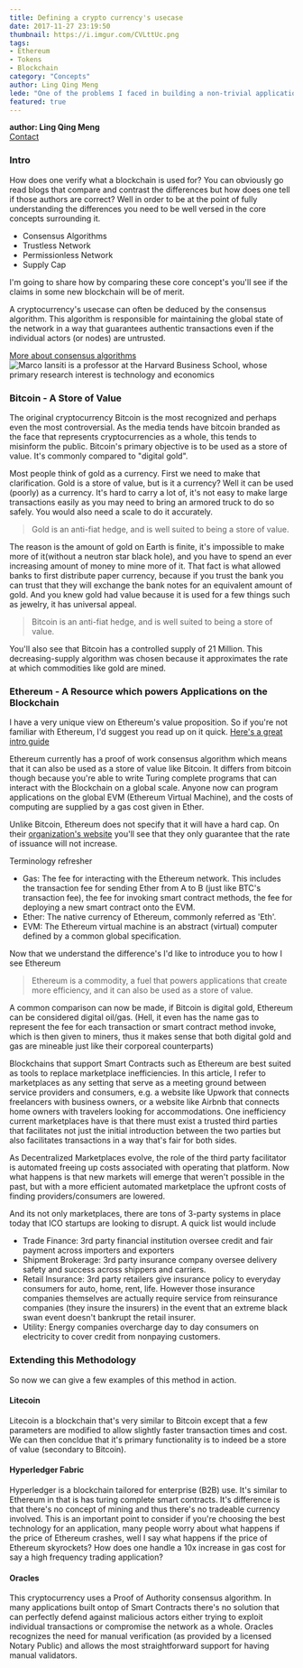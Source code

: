 ```yaml
---
title: Defining a crypto currency's usecase
date: 2017-11-27 23:19:50
thumbnail: https://i.imgur.com/CVLttUc.png
tags:
- Ethereum
- Tokens
- Blockchain
category: "Concepts"
author: Ling Qing Meng
lede: "One of the problems I faced in building a non-trivial application that consumed NAV Web Services was figuring out how to join fields from different tables."
featured: true
---
```


**author: Ling Qing Meng**  
[Contact](https://www.linkedin.com/in/ling-qing-meng-90a35552/)  

### Intro

How does one verify what a blockchain is used for? You can obviously go read blogs that compare and contrast the differences but how does one tell if those authors are correct? Well in order to be at the point of fully understanding the differences you need to be well versed in the core concepts surrounding it. 

- Consensus Algorithms
- Trustless Network
- Permissionless Network
- Supply Cap

I'm going to share how by comparing these core concept's you'll see if the claims in some new blockchain will be of merit. 

A cryptocurrency's usecase can often be deduced by the consensus algorithm. This algorithm is responsible for maintaining the global state of the network in a way that guarantees authentic transactions even if the individual actors (or nodes) are untrusted.  

[More about consensus algorithms](https://www.coindesk.com/short-guide-blockchain-consensus-protocols/)
![Marco Iansiti is a professor at the Harvard Business School, whose primary research interest is technology and economics](https://i.imgur.com/CVLttUc.png)


### Bitcoin - A Store of Value

The original cryptocurrency Bitcoin is the most recognized and perhaps even the most controversial. As the media tends have bitcoin branded as the face that represents cryptocurrencies as a whole, this tends to misinform the public. Bitcoin's primary objective is to be used as a store of value. It's commonly compared to "digital gold".  

Most people think of gold as a currency. First we need to make that clarification. Gold is a store of value, but is it a currency? Well it can be used (poorly) as a currency. It's hard to carry a lot of, it's not easy to make large transactions easily as you may need to bring an armored truck to do so safely. You would also need a scale to do it accurately. 

> Gold is an anti-fiat hedge, and is well suited to being a store of value. 

The reason is the amount of gold on Earth is finite, it's impossible to make more of it(without a neutron star black hole), and you have to spend an ever increasing amount of money to mine more of it. That fact is what allowed banks to first distribute paper currency, because if you trust the bank you can trust that they will exchange the bank notes for an equivalent amount of gold. And you knew gold had value because it is used for a few things such as jewelry, it has universal appeal. 

> Bitcoin is an anti-fiat hedge, and is well suited to being a store of value. 

You'll also see that Bitcoin has a controlled supply of 21 Million. This decreasing-supply algorithm was chosen because it approximates the rate at which commodities like gold are mined.

### Ethereum - A Resource which powers Applications on the Blockchain

I have a very unique view on Ethereum's value proposition. So if you're not familiar with Ethereum, I'd suggest you read up on it quick. [Here's a great intro guide](https://medium.com/@preethikasireddy/how-does-ethereum-work-anyway-22d1df506369)
<!--more-->
Ethereum currently has a proof of work consensus algorithm which means that it can also be used as a store of value like Bitcoin. It differs from bitcoin though because you're able to write Turing complete programs that can interact with the Blockchain on a global scale. Anyone now can program applications on the global EVM  (Ethereum Virtual Machine), and the costs of computing are supplied by a gas cost given in Ether.

Unlike Bitcoin, Ethereum does not specify that it will have a hard cap. On their [organization's website](https://blog.ethereum.org/2014/04/10/the-issuance-model-in-ethereum/) you'll see that they only guarantee that the rate of issuance will not increase. 

Terminology refresher
- Gas: The fee for interacting with the Ethereum network. This includes the transaction fee for sending Ether from A to B (just like BTC's transaction fee), the fee for invoking smart contract methods, the fee for deploying a new smart contract onto the EVM.
- Ether: The native currency of Ethereum, commonly referred as 'Eth'.
- EVM: The Ethereum virtual machine is an abstract (virtual) computer defined by a common global specification.

Now that we understand the difference's I'd like to introduce you to how I see Ethereum

> Ethereum is a commodity, a fuel that powers applications that create more efficiency, and it can also be used as a store of value. 

A common comparison can now be made, if Bitcoin is digital gold, Ethereum can be considered digital oil/gas. (Hell, it even has the name gas to represent the fee for each transaction or smart contract method invoke, which is then given to miners, thus it makes sense that both digital gold and gas are mineable just like their corporeal counterparts)

Blockchains that support Smart Contracts such as Ethereum are best suited as tools to replace marketplace inefficiencies. In this article, I refer to marketplaces as any setting that serve as a meeting ground between service providers and consumers, e.g. a website like Upwork that connects freelancers with business owners, or a website like Airbnb that connects home owners with travelers looking for accommodations. One inefficiency current marketplaces have is that there must exist a trusted third parties that facilitates not just the initial introduction between the two parties but also facilitates transactions in a way that's fair for both sides.

As Decentralized Marketplaces evolve, the role of the third party facilitator is automated freeing up costs associated with operating that platform. Now what happens is that new markets will emerge that weren't possible in the past, but with a more efficient automated marketplace the upfront costs of finding providers/consumers are lowered.

And its not only marketplaces, there are tons of 3-party systems in place today that ICO startups are looking to disrupt. A quick list would include
* Trade Finance: 3rd party financial institution oversee credit and fair payment across importers and exporters
* Shipment Brokerage: 3rd party insurance company oversee delivery safety and success across shippers and carriers.
* Retail Insurance: 3rd party retailers give insurance policy to everyday consumers for auto, home, rent, life. However those insurance companies themselves are actually require service from reinsurance companies (they insure the insurers) in the event that an extreme black swan event doesn't bankrupt the retail insurer.
* Utility: Energy companies overcharge day to day consumers on electricity to cover credit from nonpaying customers.

### Extending this Methodology

So now we can give a few examples of this method in action. 

#### Litecoin
Litecoin is a blockchain that's very similar to Bitcoin except that a few parameters are modified to allow slightly faster transaction times and cost. We can then concldue that it's primary functionality is to indeed be a store of value (secondary to Bitcoin).    

#### Hyperledger Fabric
Hyperledger is a blockchain tailored for enterprise (B2B) use. It's similar to Ethereum in that is has turing complete smart contracts. It's difference is that there's no concept of mining and thus there's no tradeable currency involved. This is an important point to consider if you're choosing the best technology for an application, many people worry about what happens if the price of Ethereum crashes, well I say what happens if the price of Ethereum skyrockets? How does one handle a 10x increase in gas cost for say a high frequency trading application? 

#### Oracles
This cryptocurrency uses a Proof of Authority consensus algorithm. In many applications built ontop of Smart Contracts there's no solution that can perfectly defend against malicious actors either trying to exploit individual transactions or compromise the network as a whole. Oracles recognizes the need for manual verification (as provided by a licensed Notary Public) and allows the most straightforward support for having manual validators. 


